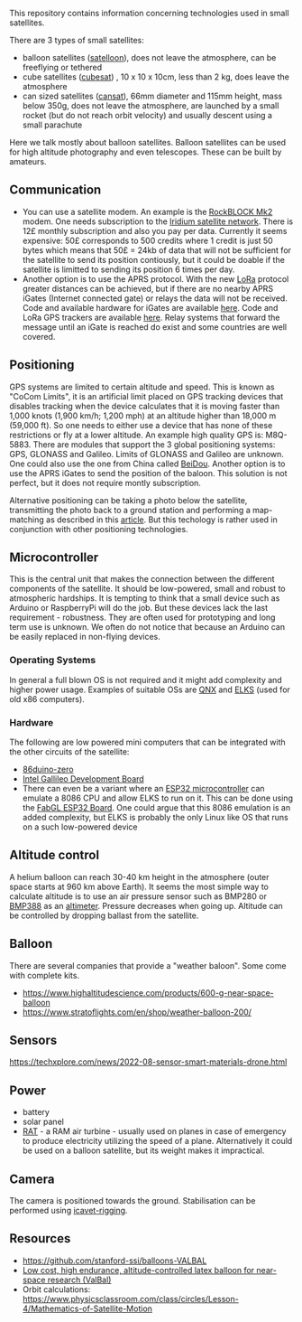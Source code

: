 This repository contains information concerning technologies used in small satellites.

There are 3 types of small satellites:
* balloon satellites ([satelloon](https://en.wikipedia.org/wiki/Balloon_satellite)), does not leave the atmosphere, can be freeflying or tethered
* cube satellites ([cubesat](https://en.wikipedia.org/wiki/CubeSat)) , 10 x 10 x 10cm, less than 2 kg, does leave the atmosphere
* can sized satellites ([cansat](https://en.wikipedia.org/wiki/CanSat)), 66mm diameter and 115mm height, mass below 350g, does not leave the atmosphere, are launched by a small rocket (but do not reach orbit velocity) and usually descent using a small parachute

Here we talk mostly about balloon satellites. Balloon satellites can be used for high altitude photography and even telescopes. These can be built by amateurs.

## Communication
* You can use a satellite modem. An example is the [RockBLOCK Mk2](https://www.sparkfun.com/products/13745) modem. One needs subscription to the [Iridium satellite network](https://en.wikipedia.org/wiki/Iridium_satellite_constellation). There is 12£ monthly subscription and also you pay per data. Currently it seems expensive: 50£ corresponds to 500 credits where 1 credit is just 50 bytes which means that 50£ = 24kb of data that will not be sufficient for the satellite to send its position contiously, but it could be doable if the satellite is limitted to sending its position 6 times per day.
* Another option is to use the APRS protocol. With the new [LoRa](https://github.com/lora-aprs/LoRa_APRS_iGate) protocol greater distances can be achieved, but if there are no nearby APRS iGates (Internet connected gate) or relays the data will not be received. Code and available hardware for iGates are available [here](https://github.com/lora-aprs/LoRa_APRS_iGate). Code and LoRa GPS trackers are available [here](https://github.com/lora-aprs/LoRa_APRS_Tracker). Relay systems that forward the message until an iGate is reached do exist and some countries are well covered.

## Positioning
GPS systems are limited to certain altitude and speed. This is known as "CoCom Limits", it is an artificial limit placed on GPS tracking devices that disables tracking when the device calculates that it is moving faster than 1,000 knots (1,900 km/h; 1,200 mph) at an altitude higher than 18,000 m (59,000 ft). So one needs to either use a device that has none of these restrictions or fly at a lower altitude.
An example high quality GPS is: M8Q-5883. There are modules that support the 3 global positioning systems: GPS, GLONASS and Galileo. Limits of GLONASS and Galileo are unknown. One could also use the one from China called [BeiDou](https://en.wikipedia.org/wiki/BeiDou).
Another option is to use the APRS iGates to send the position of the baloon. This solution is not perfect, but it does not require montly subscription.

Alternative positioning can be taking a photo below the satellite, transmitting the photo back to a ground station and performing a map-matching as described in this [article](https://www.mdpi.com/1424-8220/18/11/3836/htm). But this techology is rather used in conjunction with other positioning technologies.

## Microcontroller
This is the central unit that makes the connection between the different components of the satellite. It should be low-powered, small and robust to atmospheric hardships. It is tempting to think that a small device such as Arduino or RaspberryPi will do the job. But these devices lack the last requirement - robustness. They are often used for prototyping and long term use is unknown. We often do not notice that because an Arduino can be easily replaced in non-flying devices.  

### Operating Systems
In general a full blown OS is not required and it might add complexity and higher power usage. Examples of suitable OSs are [QNX](https://blackberry.qnx.com/en) and [ELKS](https://github.com/jbruchon/elks) (used for old x86 computers).

### Hardware
The following are low powered mini computers that can be integrated with the other circuits of the satellite:
* [86duino-zero](https://www.cnx-software.com/2013/11/27/39-86duino-zero-is-an-x86-arduino-compatible-board-that-supports-dos-windows-and-linux/)
* [Intel Gallileo Development Board](https://www.cnx-software.com/2013/11/06/69-intel-gallileo-development-board-combines-x86-processor-and-arduino-compatibility/)
* There can even be a variant where an [ESP32 microcontroller](https://en.wikipedia.org/wiki/ESP32) can emulate a 8086 CPU and allow ELKS to run on it. This can be done using the [FabGL ESP32 Board](https://www.tindie.com/products/fabgl/fabgl-esp32-board-16mb-flash-4-mb-psram-33v-io/). One could argue that this 8086 emulation is an added complexity, but ELKS is probably the only Linux like OS that runs on a such low-powered device

## Altitude control
A helium balloon can reach 30-40 km height in the atmosphere (outer space starts at 960 km above Earth). It seems the most simple way to calculate altitude is to use an air pressure sensor such as BMP280 or [BMP388](https://www.adafruit.com/product/3966) as an [altimeter](https://en.wikipedia.org/wiki/Altimeter). Pressure decreases when going up. Altitude can be controlled by dropping ballast from the satellite.

## Balloon
There are several companies that provide a "weather baloon". Some come with complete kits. 
* https://www.highaltitudescience.com/products/600-g-near-space-balloon
* https://www.stratoflights.com/en/shop/weather-balloon-200/

## Sensors
https://techxplore.com/news/2022-08-sensor-smart-materials-drone.html

## Power
* battery
* solar panel
* [RAT](https://en.wikipedia.org/wiki/Ram_air_turbine) - a RAM air turbine - usually used on planes in case of emergency to produce electricity utilizing the speed of a plane. Alternatively it could be used on a balloon satellite, but its weight makes it impractical.

## Camera
The camera is positioned towards the ground. Stabilisation can be performed using [icavet-rigging](https://www.publiclab.org/wiki/picavet-rigging).

## Resources
* https://github.com/stanford-ssi/balloons-VALBAL
* [Low cost, high endurance, altitude-controlled latex balloon for near-space research (ValBal)](https://stanfordasl.github.io/wp-content/papercite-data/pdf/Suskho.Tedjarati.ea.AERO2017.pdf)
* Orbit calculations: https://www.physicsclassroom.com/class/circles/Lesson-4/Mathematics-of-Satellite-Motion
